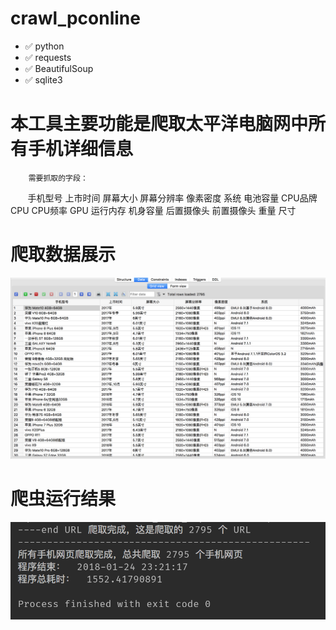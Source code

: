 # crawl_pconline
*  :white_check_mark:  python       
*  :white_check_mark:  requests
*  :white_check_mark:  BeautifulSoup
*  :white_check_mark:  sqlite3

# 本工具主要功能是爬取太平洋电脑网中所有手机详细信息


        需要抓取的字段：
        手机型号
        上市时间
        屏幕大小
        屏幕分辨率
        像素密度
        系统
        电池容量
        CPU品牌
        CPU
        CPU频率
        GPU
        运行内存
        机身容量
        后置摄像头
        前置摄像头
        重量
        尺寸


# 爬取数据展示
![数据展示.png](https://github.com/BullFrogLT/crawl_pconline/blob/master/pic/数据展示.png "数据展示.png")

# 爬虫运行结果
![运行结果.png](https://github.com/BullFrogLT/crawl_pconline/blob/master/pic/数据结果.png "运行结果.png")
